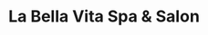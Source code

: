 ---
title: "La Bella Vita Spa & Salon"
url: /grand-junction/la-bella-vita-spa-und-salon/
shop: Friseur
---